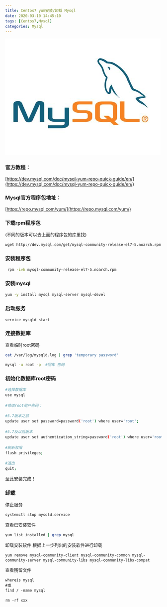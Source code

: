 ```yaml
---
title: Centos7 yum安装/卸载 Mysql
date: 2020-03-10 14:45:10
tags: [Centos7,Mysql]
categories: Mysql
---
```


![](centos7installmysql/u=3853313707,2686910450&fm=26&gp=0.jpg)

<!--more-->

### 官方教程：

[https://dev.mysql.com/doc/mysql-yum-repo-quick-guide/en/](https://dev.mysql.com/doc/mysql-yum-repo-quick-guide/en/)

### Mysql官方程序包地址：

[https://repo.mysql.com/yum/](https://repo.mysql.com/yum/)

### 下载rpm程序包

(不同的版本可以去上面的程序包的库里找)

```bash
wget http://dev.mysql.com/get/mysql-community-release-el7-5.noarch.rpm
```

### 安装程序包

```bash
 rpm -ivh mysql-community-release-el7-5.noarch.rpm
```

### 安装mysql

```bash
yum -y install mysql mysql-server mysql-devel
```

### 启动服务

```
service mysqld start
```

### 连接数据库

查看临时root密码

```bash
cat /var/log/mysqld.log | grep 'temporary password'
```

```bash
mysql -u root -p  #回车 密码  
```

### 初始化数据库root密码

```bash
#选择数据库
use mysql 

#修改root用户密码：

#5.7版本之前
update user set password=password('root') where user='root';

#5.7及以后版本
update user set authentication_string=password('root') where user='root';

#刷新权限
flush privileges;

#退出
quit;
```

至此安装完成！

### 卸载

停止服务

```bash
systemctl stop mysqld.service
```

查看已安装软件

```bash
yum list installed | grep mysql
```

卸载安装软件 根据上一步列出的安装软件进行卸载

```
yum remove mysql-community-client mysql-community-common mysql-community-server mysql-community-libs mysql-community-libs-compat
```

查看残留文件

```
whereis mysql
#或
find / -name mysql

rm -rf xxx
```


